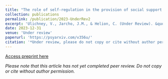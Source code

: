 ```yaml
---
title: "The role of self-regulation in the provision of social support."
collection: publications
permalink: /publication/2023-UnderRev2
excerpt: 'Ulichney, V., Jarcho, J.M., & Helion, C. (Under Review). &quot; The role of self-regulation in the provision of social support. &quot; <i>Under Review</i>.'
date: 2023-12-31
venue: 'Under review'
paperurl: 'https://psyarxiv.com/v356u/'
citation: '*Under review, please do not copy or cite without author permission.* Ulichney, V., Jarcho, J.M., & Helion, C. (Under Review). &quot; The role of self-regulation in the provision of social support. &quot; <i>Under Review</i>.'
---
```


[Access preprint here](https://psyarxiv.com/v356u/)

*Please note that this article has not yet completed peer review. Do not copy or cite without author permission.*
